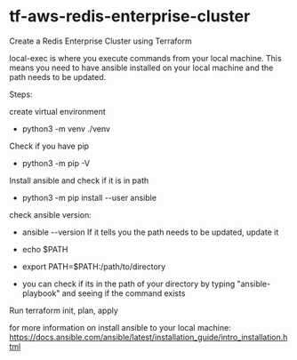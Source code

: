 # tf-aws-redis-enterprise-cluster
Create a Redis Enterprise Cluster using Terraform




local-exec is where you execute commands from your local machine.
This means you need to have ansible installed on your local machine and the path needs to be updated.

Steps:

create virtual environment
* python3 -m venv ./venv

Check if you have pip

* python3 -m pip -V

Install ansible and check if it is in path

* python3 -m pip install --user ansible

check ansible version:

* ansible --version
If it tells you the path needs to be updated, update it

* echo $PATH

* export PATH=$PATH:/path/to/directory

* you can check if its in the path of your directory by typing "ansible-playbook" and seeing if the command exists

Run terraform init, plan, apply

for more information on install ansible to your local machine:
https://docs.ansible.com/ansible/latest/installation_guide/intro_installation.html